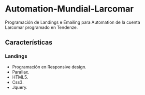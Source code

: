 # Automation-Mundial-Larcomar
Programación de Landings e Emailing para Automation de la cuenta Larcomar programado en Tendenze.

## Características

### Landings

- Programación en Responsive design.
- Parallax.
- HTML5.
- Css3.
- Jquery.
